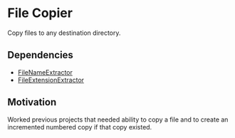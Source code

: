 # File Copier
Copy files to any destination directory.

<h2>Dependencies</h2>
<ul>
  <li><a href="https://github.com/quauab/FileNameExtractor">FileNameExtractor</a></li>
  <li><a href="https://github.com/quauab/FileExtensionExtractor">FileExtensionExtractor</a></li>
</ul>

<h2>Motivation</h2>
Worked previous projects that needed ability to copy a file and to create an incremented numbered copy if that copy existed.
